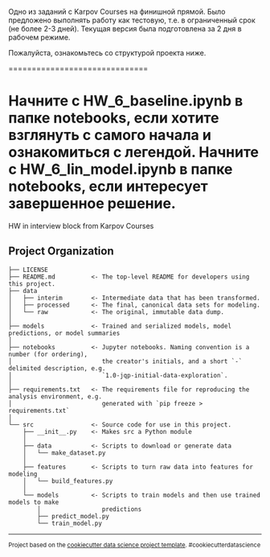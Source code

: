 Одно из заданий с Karpov Courses на финишной прямой.
Было предложено выполнять работу как тестовую, т.е. в ограниченный срок (не более 2-3 дней).
Текущая версия была подготовлена за 2 дня в рабочем режиме.

Пожалуйста, ознакомьтесь со структурой проекта ниже.

==============================

Начните с HW_6_baseline.ipynb в папке notebooks, если хотите взглянуть с самого начала и ознакомиться с легендой.
Начните с HW_6_lin_model.ipynb в папке notebooks, если интересует завершенное решение.
==============================

HW in interview block from Karpov Courses

Project Organization
------------

    ├── LICENSE
    ├── README.md          <- The top-level README for developers using this project.
    ├── data
    │   ├── interim        <- Intermediate data that has been transformed.
    │   ├── processed      <- The final, canonical data sets for modeling.
    │   └── raw            <- The original, immutable data dump.
    │
    ├── models             <- Trained and serialized models, model predictions, or model summaries
    │
    ├── notebooks          <- Jupyter notebooks. Naming convention is a number (for ordering),
    │                         the creator's initials, and a short `-` delimited description, e.g.
    │                         `1.0-jqp-initial-data-exploration`.
    │
    ├── requirements.txt   <- The requirements file for reproducing the analysis environment, e.g.
    │                         generated with `pip freeze > requirements.txt`
    │
    └── src                <- Source code for use in this project.
        ├── __init__.py    <- Makes src a Python module
        │
        ├── data           <- Scripts to download or generate data
        │   └── make_dataset.py
        │
        ├── features       <- Scripts to turn raw data into features for modeling
        │   └── build_features.py
        │
        └── models         <- Scripts to train models and then use trained models to make
            │                 predictions
            ├── predict_model.py
            └── train_model.py
        

--------

<p><small>Project based on the <a target="_blank" href="https://drivendata.github.io/cookiecutter-data-science/">cookiecutter data science project template</a>. #cookiecutterdatascience</small></p>

